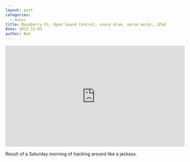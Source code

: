 ```yaml
---
layout: post
categories:
  - music
title: Raspberry Pi, Open Sound Control, snare drum, servo motor, iPad as controller
date: 2012-12-01
author: Nat
---
```

<div class="embed video">
  <iframe width="560" height="315" src="http://www.youtube.com/embed/c8PLxlACzyQ" frameborder="0">

  </iframe>
</div>

Result of a Saturday morning of hacking around like a jackass.
